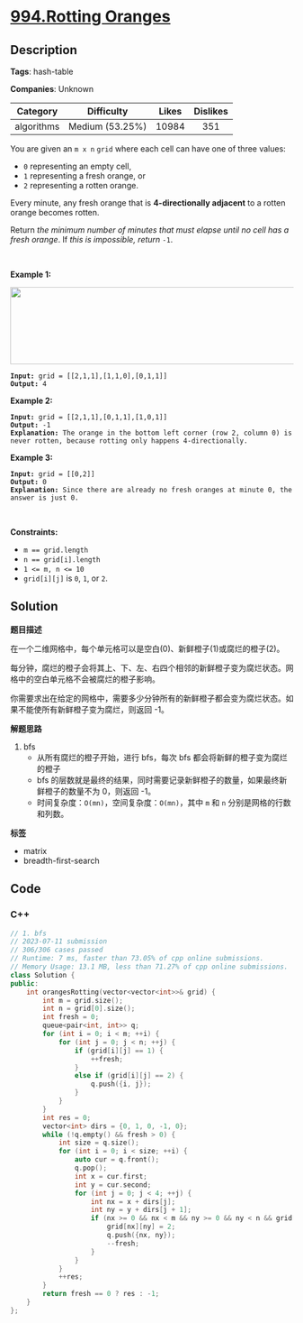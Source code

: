 # [994.Rotting Oranges](https://leetcode.com/problems/rotting-oranges/description/)

## Description

**Tags**: hash-table

**Companies**: Unknown

|  Category  |   Difficulty    | Likes | Dislikes |
| :--------: | :-------------: | :---: | :------: |
| algorithms | Medium (53.25%) | 10984 |   351    |

<p>You are given an <code>m x n</code> <code>grid</code> where each cell can have one of three values:</p>
<ul>
  <li><code>0</code> representing an empty cell,</li>
  <li><code>1</code> representing a fresh orange, or</li>
  <li><code>2</code> representing a rotten orange.</li>
</ul>
<p>Every minute, any fresh orange that is <strong>4-directionally adjacent</strong> to a rotten orange becomes rotten.</p>
<p>Return <em>the minimum number of minutes that must elapse until no cell has a fresh orange</em>. If <em>this is impossible, return</em> <code>-1</code>.</p>
<p>&nbsp;</p>
<p><strong class="example">Example 1:</strong></p>
<img alt="" src="https://assets.leetcode.com/uploads/2019/02/16/oranges.png" style="width: 650px; height: 137px;" />
<pre><code><strong>Input:</strong> grid = [[2,1,1],[1,1,0],[0,1,1]]
<strong>Output:</strong> 4</code></pre>
<p><strong class="example">Example 2:</strong></p>
<pre><code><strong>Input:</strong> grid = [[2,1,1],[0,1,1],[1,0,1]]
<strong>Output:</strong> -1
<strong>Explanation:</strong> The orange in the bottom left corner (row 2, column 0) is never rotten, because rotting only happens 4-directionally.</code></pre>
<p><strong class="example">Example 3:</strong></p>
<pre><code><strong>Input:</strong> grid = [[0,2]]
<strong>Output:</strong> 0
<strong>Explanation:</strong> Since there are already no fresh oranges at minute 0, the answer is just 0.</code></pre>
<p>&nbsp;</p>
<p><strong>Constraints:</strong></p>
<ul>
  <li><code>m == grid.length</code></li>
  <li><code>n == grid[i].length</code></li>
  <li><code>1 &lt;= m, n &lt;= 10</code></li>
  <li><code>grid[i][j]</code> is <code>0</code>, <code>1</code>, or <code>2</code>.</li>
</ul>

## Solution

**题目描述**

在一个二维网格中，每个单元格可以是空白(0)、新鲜橙子(1)或腐烂的橙子(2)。

每分钟，腐烂的橙子会将其上、下、左、右四个相邻的新鲜橙子变为腐烂状态。网格中的空白单元格不会被腐烂的橙子影响。

你需要求出在给定的网格中，需要多少分钟所有的新鲜橙子都会变为腐烂状态。如果不能使所有新鲜橙子变为腐烂，则返回 -1。

**解题思路**

1. bfs
   - 从所有腐烂的橙子开始，进行 bfs，每次 bfs 都会将新鲜的橙子变为腐烂的橙子
   - bfs 的层数就是最终的结果，同时需要记录新鲜橙子的数量，如果最终新鲜橙子的数量不为 0，则返回 -1。
   - 时间复杂度：`O(mn)`，空间复杂度：`O(mn)`，其中 `m` 和 `n` 分别是网格的行数和列数。

**标签**

- matrix
- breadth-first-search

<!-- code start -->
## Code

### C++

```cpp
// 1. bfs
// 2023-07-11 submission
// 306/306 cases passed
// Runtime: 7 ms, faster than 73.05% of cpp online submissions.
// Memory Usage: 13.1 MB, less than 71.27% of cpp online submissions.
class Solution {
public:
    int orangesRotting(vector<vector<int>>& grid) {
        int m = grid.size();
        int n = grid[0].size();
        int fresh = 0;
        queue<pair<int, int>> q;
        for (int i = 0; i < m; ++i) {
            for (int j = 0; j < n; ++j) {
                if (grid[i][j] == 1) {
                    ++fresh;
                }
                else if (grid[i][j] == 2) {
                    q.push({i, j});
                }
            }
        }
        int res = 0;
        vector<int> dirs = {0, 1, 0, -1, 0};
        while (!q.empty() && fresh > 0) {
            int size = q.size();
            for (int i = 0; i < size; ++i) {
                auto cur = q.front();
                q.pop();
                int x = cur.first;
                int y = cur.second;
                for (int j = 0; j < 4; ++j) {
                    int nx = x + dirs[j];
                    int ny = y + dirs[j + 1];
                    if (nx >= 0 && nx < m && ny >= 0 && ny < n && grid[nx][ny] == 1) {
                        grid[nx][ny] = 2;
                        q.push({nx, ny});
                        --fresh;
                    }
                }
            }
            ++res;
        }
        return fresh == 0 ? res : -1;
    }
};
```

<!-- code end -->
